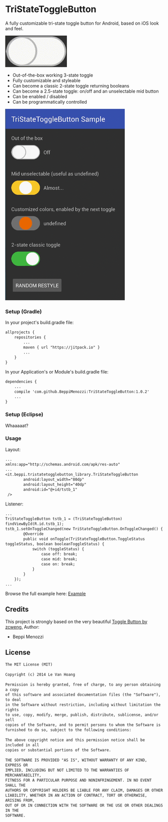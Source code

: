 # TriStateToggleButton
A fully customizable tri-state toggle button for Android, based on iOS look and feel.

<img src="images/tstb1.gif"><br>

* Out-of-the-box working 3-state toggle
* Fully customizable and styleable
* Can become a classic 2-state toggle returning booleans
* Can become a 2.5-state toggle: on/off and an unselectable mid button
* Can be enabled / disabled
* Can be programmatically controlled

<img src="images/tstb.gif"><br>

### Setup (Gradle)
In your project's build.gradle file:

    allprojects {
        repositories {
            ...
            maven { url "https://jitpack.io" }
            ...
        }
    }
    
In your Application's or Module's build.gradle file:

    dependencies {
        ...
        compile 'com.github.BeppiMenozzi:TriStateToggleButton:1.0.2'
        ...
    }
    
### Setup (Eclipse)
Whaaaaat?

### Usage
Layout:

    ...
    xmlns:app="http://schemas.android.com/apk/res-auto"
    ...
    <it.beppi.tristatetogglebutton_library.TriStateToggleButton
            android:layout_width="80dp"
            android:layout_height="40dp"
            android:id="@+id/tstb_1"
     />

Listener:

    ...
    TriStateToggleButton tstb_1 = (TriStateToggleButton) findViewById(R.id.tstb_1);
    tstb_1.setOnToggleChanged(new TriStateToggleButton.OnToggleChanged() {
            @Override
            public void onToggle(TriStateToggleButton.ToggleStatus toggleStatus, boolean booleanToggleStatus) {
                switch (toggleStatus) {
                    case off: break;
                    case mid: break;
                    case on: break;
                }
            }
        });
    ...

Browse the full example here:
<a href="https://github.com/BeppiMenozzi/TriStateToggleButton/tree/master/tristatetogglebutton_sample/src/main">Example</a>

Credits
-------
This project is strongly based on the very beautiful <a href="https://github.com/zcweng/ToggleButton">Toggle Button by zcweng.</a>
Author: 
* Beppi Menozzi

License
-------
    The MIT License (MIT)
    
    Copyright (c) 2014 Le Van Hoang
    
    Permission is hereby granted, free of charge, to any person obtaining a copy
    of this software and associated documentation files (the "Software"), to deal
    in the Software without restriction, including without limitation the rights
    to use, copy, modify, merge, publish, distribute, sublicense, and/or sell
    copies of the Software, and to permit persons to whom the Software is
    furnished to do so, subject to the following conditions:
    
    The above copyright notice and this permission notice shall be included in all
    copies or substantial portions of the Software.
    
    THE SOFTWARE IS PROVIDED "AS IS", WITHOUT WARRANTY OF ANY KIND, EXPRESS OR
    IMPLIED, INCLUDING BUT NOT LIMITED TO THE WARRANTIES OF MERCHANTABILITY,
    FITNESS FOR A PARTICULAR PURPOSE AND NONINFRINGEMENT. IN NO EVENT SHALL THE
    AUTHORS OR COPYRIGHT HOLDERS BE LIABLE FOR ANY CLAIM, DAMAGES OR OTHER
    LIABILITY, WHETHER IN AN ACTION OF CONTRACT, TORT OR OTHERWISE, ARISING FROM,
    OUT OF OR IN CONNECTION WITH THE SOFTWARE OR THE USE OR OTHER DEALINGS IN THE
    SOFTWARE.


